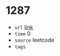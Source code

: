 # 1287
- `url` [link](https://leetcode.com/problems/element-appearing-more-than-25-in-sorted-array/description/?envType=daily-question&envId=2023-12-11)
- `time` 0 
- `source` leetcode
- `tags` 

